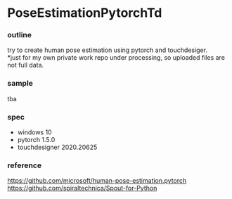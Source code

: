 # PoseEstimationPytorchTd

### outline ###
try to create human pose estimation using pytorch and touchdesiger.  
*just for my own private work repo under processing, so uploaded files are not full data.

### sample ###
tba

### spec ###
- windows 10
- pytorch 1.5.0
- touchdesigner 2020.20625

### reference ###
https://github.com/microsoft/human-pose-estimation.pytorch  
https://github.com/spiraltechnica/Spout-for-Python
